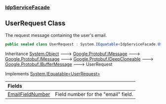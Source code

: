 ### [IdpServiceFacade](../index.md 'IdpServiceFacade')

## UserRequest Class

The request message containing the user's email\.

```csharp
public sealed class UserRequest : System.IEquatable<IdpServiceFacade.UserRequest>
```

Inheritance [System\.Object](https://learn.microsoft.com/en-us/dotnet/api/system.object 'System\.Object') &#129106; [Google\.Protobuf\.IMessage](https://learn.microsoft.com/en-us/dotnet/api/google.protobuf.imessage 'Google\.Protobuf\.IMessage') &#129106; [Google\.Protobuf\.IMessage](https://learn.microsoft.com/en-us/dotnet/api/google.protobuf.imessage 'Google\.Protobuf\.IMessage') &#129106; [Google\.Protobuf\.IDeepCloneable](https://learn.microsoft.com/en-us/dotnet/api/google.protobuf.ideepcloneable 'Google\.Protobuf\.IDeepCloneable') &#129106; [Google\.Protobuf\.IBufferMessage](https://learn.microsoft.com/en-us/dotnet/api/google.protobuf.ibuffermessage 'Google\.Protobuf\.IBufferMessage') &#129106; UserRequest

Implements [System\.IEquatable&lt;](https://learn.microsoft.com/en-us/dotnet/api/system.iequatable-1 'System\.IEquatable\`1')[UserRequest](index.md 'IdpServiceFacade\.UserRequest')[&gt;](https://learn.microsoft.com/en-us/dotnet/api/system.iequatable-1 'System\.IEquatable\`1')

| Fields | |
| :--- | :--- |
| [EmailFieldNumber](EmailFieldNumber.md 'IdpServiceFacade\.UserRequest\.EmailFieldNumber') | Field number for the "email" field\. |

